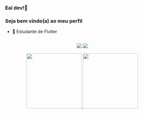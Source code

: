 ### Eai dev!👋
### Seja bem vindo(a) ao meu perfil




- 🌱 Estudante de Flutter


##

<div align="center"> 
 
  <a href = "mailto:victor123toma@gmail.com"><img src="https://img.shields.io/badge/-Gmail-%23333?style=for-the-badge&logo=gmail&logoColor=white" target="_blank"></a>
  <a href="linkedin.com/in/victor-toma-64403b191/" target="_blank"><img src="https://img.shields.io/badge/-LinkedIn-%230077B5?style=for-the-badge&logo=linkedin&logoColor=white" target="_blank"></a> 
 
  
</div>



<div align="center">
  <a href="https://github.com/vvctort">
  <img height="180em" src="https://github-readme-stats.vercel.app/api?username=vvctort&show_icons=true&theme=tokyonight&include_all_commits=true&count_private=true"/>
  <img height="180em" src="https://github-readme-stats.vercel.app/api/top-langs/?username=vvctort&layout=compact&langs_count=7&theme=tokyonight"/>
</div>
